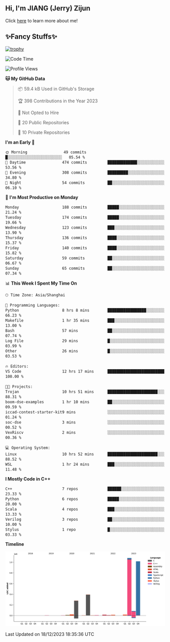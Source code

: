 ## Hi, I'm JIANG (Jerry) Zijun

Click [here](https://jzjerry.github.io/about/) to learn more about me!

## ✨Fancy Stuffs✨
[![trophy](https://github-profile-trophy.vercel.app/?username=jzjerry&theme=onedark)](https://github.com/ryo-ma/github-profile-trophy)
<!--START_SECTION:waka-->
![Code Time](http://img.shields.io/badge/Code%20Time-167%20hrs%2022%20mins-blue)

![Profile Views](http://img.shields.io/badge/Profile%20Views-16-blue)

**🐱 My GitHub Data** 

> 📦 59.4 kB Used in GitHub's Storage 
 > 
> 🏆 398 Contributions in the Year 2023
 > 
> 🚫 Not Opted to Hire
 > 
> 📜 20 Public Repositories 
 > 
> 🔑 10 Private Repositories 
 > 
**I'm an Early 🐤** 

```text
🌞 Morning                49 commits          █░░░░░░░░░░░░░░░░░░░░░░░░   05.54 % 
🌆 Daytime                474 commits         █████████████░░░░░░░░░░░░   53.56 % 
🌃 Evening                308 commits         █████████░░░░░░░░░░░░░░░░   34.80 % 
🌙 Night                  54 commits          ██░░░░░░░░░░░░░░░░░░░░░░░   06.10 % 
```
📅 **I'm Most Productive on Monday** 

```text
Monday                   188 commits         █████░░░░░░░░░░░░░░░░░░░░   21.24 % 
Tuesday                  174 commits         █████░░░░░░░░░░░░░░░░░░░░   19.66 % 
Wednesday                123 commits         ███░░░░░░░░░░░░░░░░░░░░░░   13.90 % 
Thursday                 136 commits         ████░░░░░░░░░░░░░░░░░░░░░   15.37 % 
Friday                   140 commits         ████░░░░░░░░░░░░░░░░░░░░░   15.82 % 
Saturday                 59 commits          ██░░░░░░░░░░░░░░░░░░░░░░░   06.67 % 
Sunday                   65 commits          ██░░░░░░░░░░░░░░░░░░░░░░░   07.34 % 
```


📊 **This Week I Spent My Time On** 

```text
🕑︎ Time Zone: Asia/Shanghai

💬 Programming Languages: 
Python                   8 hrs 8 mins        █████████████████░░░░░░░░   66.23 % 
Makefile                 1 hr 35 mins        ███░░░░░░░░░░░░░░░░░░░░░░   13.00 % 
Bash                     57 mins             ██░░░░░░░░░░░░░░░░░░░░░░░   07.74 % 
Log File                 29 mins             █░░░░░░░░░░░░░░░░░░░░░░░░   03.99 % 
Other                    26 mins             █░░░░░░░░░░░░░░░░░░░░░░░░   03.53 % 

🔥 Editors: 
VS Code                  12 hrs 17 mins      █████████████████████████   100.00 % 

🐱‍💻 Projects: 
Trojan                   10 hrs 51 mins      ██████████████████████░░░   88.31 % 
boom-dse-examples        1 hr 10 mins        ██░░░░░░░░░░░░░░░░░░░░░░░   09.59 % 
iccad-contest-starter-kit9 mins              ░░░░░░░░░░░░░░░░░░░░░░░░░   01.24 % 
soc-dse                  3 mins              ░░░░░░░░░░░░░░░░░░░░░░░░░   00.52 % 
VexRiscv                 2 mins              ░░░░░░░░░░░░░░░░░░░░░░░░░   00.36 % 

💻 Operating System: 
Linux                    10 hrs 52 mins      ██████████████████████░░░   88.52 % 
WSL                      1 hr 24 mins        ███░░░░░░░░░░░░░░░░░░░░░░   11.48 % 
```

**I Mostly Code in C++** 

```text
C++                      7 repos             ██████░░░░░░░░░░░░░░░░░░░   23.33 % 
Python                   6 repos             █████░░░░░░░░░░░░░░░░░░░░   20.00 % 
Scala                    4 repos             ███░░░░░░░░░░░░░░░░░░░░░░   13.33 % 
Verilog                  3 repos             ██░░░░░░░░░░░░░░░░░░░░░░░   10.00 % 
Stylus                   1 repo              █░░░░░░░░░░░░░░░░░░░░░░░░   03.33 % 
```



**Timeline**

![Lines of Code chart](https://raw.githubusercontent.com/Jzjerry/Jzjerry/main/assets/bar_graph.png)


 Last Updated on 18/12/2023 18:35:36 UTC
<!--END_SECTION:waka-->
